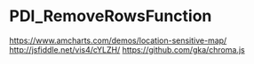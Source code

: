 # PDI_RemoveRowsFunction

https://www.amcharts.com/demos/location-sensitive-map/
http://jsfiddle.net/vis4/cYLZH/
https://github.com/gka/chroma.js
